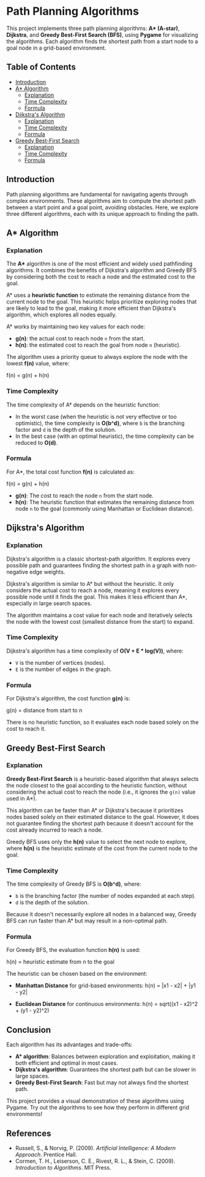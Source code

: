 # Path Planning Algorithms

This project implements three path planning algorithms: **A\* (A-star)**, **Dijkstra**, and **Greedy Best-First Search (BFS)**, using **Pygame** for visualizing the algorithms. Each algorithm finds the shortest path from a start node to a goal node in a grid-based environment.

## Table of Contents
- [Introduction](#introduction)
- [A\* Algorithm](#a-algorithm)
  - [Explanation](#explanation-1)
  - [Time Complexity](#time-complexity)
  - [Formula](#formula)
- [Dijkstra's Algorithm](#dijkstras-algorithm)
  - [Explanation](#explanation-2)
  - [Time Complexity](#time-complexity-1)
  - [Formula](#formula-1)
- [Greedy Best-First Search](#greedy-best-first-search)
  - [Explanation](#explanation-3)
  - [Time Complexity](#time-complexity-2)
  - [Formula](#formula-2)

## Introduction
Path planning algorithms are fundamental for navigating agents through complex environments. These algorithms aim to compute the shortest path between a start point and a goal point, avoiding obstacles. Here, we explore three different algorithms, each with its unique approach to finding the path.

## A* Algorithm

### Explanation
The **A\*** algorithm is one of the most efficient and widely used pathfinding algorithms. It combines the benefits of Dijkstra's algorithm and Greedy BFS by considering both the cost to reach a node and the estimated cost to the goal.

A\* uses a **heuristic function** to estimate the remaining distance from the current node to the goal. This heuristic helps prioritize exploring nodes that are likely to lead to the goal, making it more efficient than Dijkstra's algorithm, which explores all nodes equally.

A\* works by maintaining two key values for each node:
- **g(n)**: the actual cost to reach node `n` from the start.
- **h(n)**: the estimated cost to reach the goal from node `n` (heuristic).

The algorithm uses a priority queue to always explore the node with the lowest **f(n)** value, where:

f(n) = g(n) + h(n)


### Time Complexity
The time complexity of A\* depends on the heuristic function:
- In the worst case (when the heuristic is not very effective or too optimistic), the time complexity is **O(b^d)**, where `b` is the branching factor and `d` is the depth of the solution.
- In the best case (with an optimal heuristic), the time complexity can be reduced to **O(d)**.

### Formula
For A\*, the total cost function **f(n)** is calculated as:

f(n) = g(n) + h(n)


- **g(n)**: The cost to reach the node `n` from the start node.
- **h(n)**: The heuristic function that estimates the remaining distance from node `n` to the goal (commonly using Manhattan or Euclidean distance).

## Dijkstra's Algorithm

### Explanation
Dijkstra's algorithm is a classic shortest-path algorithm. It explores every possible path and guarantees finding the shortest path in a graph with non-negative edge weights.

Dijkstra's algorithm is similar to A\* but without the heuristic. It only considers the actual cost to reach a node, meaning it explores every possible node until it finds the goal. This makes it less efficient than A\*, especially in large search spaces.

The algorithm maintains a cost value for each node and iteratively selects the node with the lowest cost (smallest distance from the start) to expand.

### Time Complexity
Dijkstra's algorithm has a time complexity of **O(V + E \* log(V))**, where:
- `V` is the number of vertices (nodes).
- `E` is the number of edges in the graph.

### Formula
For Dijkstra's algorithm, the cost function **g(n)** is:

g(n) = distance from start to n


There is no heuristic function, so it evaluates each node based solely on the cost to reach it.

## Greedy Best-First Search

### Explanation
**Greedy Best-First Search** is a heuristic-based algorithm that always selects the node closest to the goal according to the heuristic function, without considering the actual cost to reach the node (i.e., it ignores the `g(n)` value used in A\*).

This algorithm can be faster than A\* or Dijkstra's because it prioritizes nodes based solely on their estimated distance to the goal. However, it does not guarantee finding the shortest path because it doesn't account for the cost already incurred to reach a node.

Greedy BFS uses only the **h(n)** value to select the next node to explore, where **h(n)** is the heuristic estimate of the cost from the current node to the goal.

### Time Complexity
The time complexity of Greedy BFS is **O(b^d)**, where:
- `b` is the branching factor (the number of nodes expanded at each step).
- `d` is the depth of the solution.

Because it doesn't necessarily explore all nodes in a balanced way, Greedy BFS can run faster than A\* but may result in a non-optimal path.

### Formula
For Greedy BFS, the evaluation function **h(n)** is used:

h(n) = heuristic estimate from n to the goal

The heuristic can be chosen based on the environment:
- **Manhattan Distance** for grid-based environments:
h(n) = |x1 - x2| + |y1 - y2|

- **Euclidean Distance** for continuous environments:
h(n) = sqrt((x1 - x2)^2 + (y1 - y2)^2)


## Conclusion
Each algorithm has its advantages and trade-offs:
- **A\* algorithm**: Balances between exploration and exploitation, making it both efficient and optimal in most cases.
- **Dijkstra's algorithm**: Guarantees the shortest path but can be slower in large spaces.
- **Greedy Best-First Search**: Fast but may not always find the shortest path.

This project provides a visual demonstration of these algorithms using Pygame. Try out the algorithms to see how they perform in different grid environments!

## References
- Russell, S., & Norvig, P. (2009). *Artificial Intelligence: A Modern Approach*. Prentice Hall.
- Cormen, T. H., Leiserson, C. E., Rivest, R. L., & Stein, C. (2009). *Introduction to Algorithms*. MIT Press.


